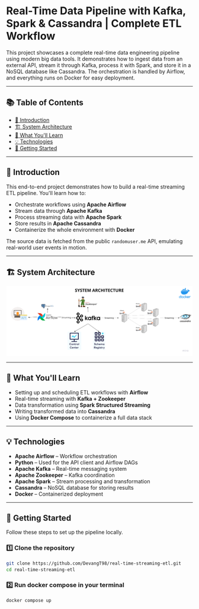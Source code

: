 # Real-Time Data Pipeline with Kafka, Spark & Cassandra | Complete ETL Workflow

This project showcases a complete real-time data engineering pipeline using modern big data tools. It demonstrates how to ingest data from an external API, stream it through Kafka, process it with Spark, and store it in a NoSQL database like Cassandra. The orchestration is handled by Airflow, and everything runs on Docker for easy deployment.

---

## 📚 Table of Contents

- [📌 Introduction](#introduction)
- [🏗️ System Architecture](#system-architecture)
- [🧠 What You'll Learn](#what-youll-learn)
- [💡 Technologies](#technologies)
- [🚀 Getting Started](#getting-started)
---

## 📌 Introduction

This end-to-end project demonstrates how to build a real-time streaming ETL pipeline. You'll learn how to:

- Orchestrate workflows using **Apache Airflow**
- Stream data through **Apache Kafka**
- Process streaming data with **Apache Spark**
- Store results in **Apache Cassandra**
- Containerize the whole environment with **Docker**

The source data is fetched from the public `randomuser.me` API, emulating real-world user events in motion.

---

## 🏗️ System Architecture

![System Architecture](Data%20engineering%20architecture.png)

---

## 🧠 What You'll Learn

- Setting up and scheduling ETL workflows with **Airflow**
- Real-time streaming with **Kafka + Zookeeper**
- Data transformation using **Spark Structured Streaming**
- Writing transformed data into **Cassandra**
- Using **Docker Compose** to containerize a full data stack

---

## 💡 Technologies

- **Apache Airflow** – Workflow orchestration
- **Python** – Used for the API client and Airflow DAGs
- **Apache Kafka** – Real-time messaging system
- **Apache Zookeeper** – Kafka coordination
- **Apache Spark** – Stream processing and transformation
- **Cassandra** – NoSQL database for storing results
- **Docker** – Containerized deployment

---

## 🚀 Getting Started

Follow these steps to set up the pipeline locally.

### 1️⃣ Clone the repository

```bash
git clone https://github.com/DevangT98/real-time-streaming-etl.git
cd real-time-streaming-etl 
```
### 2️⃣ Run docker compose in your terminal

```bash
docker compose up 
```

